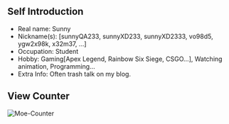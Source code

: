 ## Self Introduction
* Real name: Sunny
* Nickname(s): [sunnyQA233, sunnyXD233, sunnyXD2333, vo98d5, ygw2x98k, x32m37, ...]
* Occupation: Student
* Hobby: Gaming[Apex Legend, Rainbow Six Siege, CSGO...], Watching animation, Programming...
* Extra Info: Often trash talk on my blog.

## View Counter
![Moe-Counter](https://count.getloli.com/get/@:sunnyQA233-Github)
